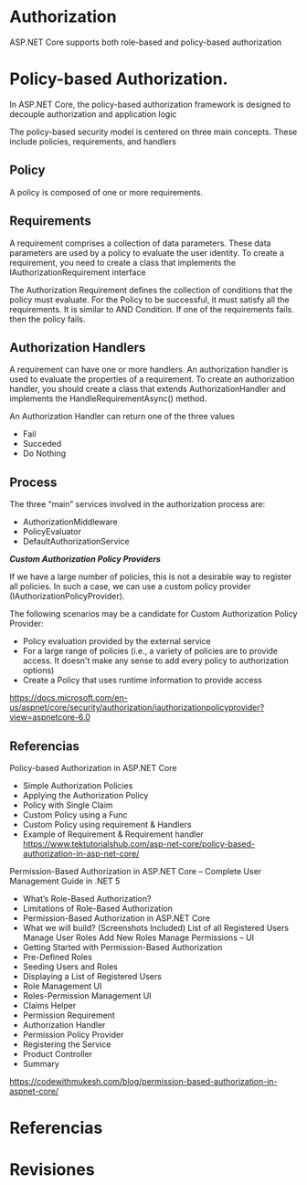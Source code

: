 # Authorization 

ASP.NET Core supports both role-based and policy-based authorization
 


# Policy-based Authorization.

In ASP.NET Core, the policy-based authorization framework is designed to decouple authorization and application logic

The policy-based security model is centered on three main concepts. These include policies, requirements, and handlers


## Policy

A policy is composed of one or more requirements. 

## Requirements

A requirement comprises a collection of data parameters. These data parameters are used by a policy to evaluate the user identity. To create a requirement, you need to create a class that implements the IAuthorizationRequirement interface


The Authorization Requirement defines the collection of conditions that the policy must evaluate. For the Policy to be successful, it must satisfy all the requirements. It is similar to AND Condition. If one of the requirements fails. then the policy fails.


## Authorization Handlers

A requirement can have one or more handlers. An authorization handler is used to evaluate the properties of a requirement. To create an authorization handler, you should create a class that extends AuthorizationHandler<T> and implements the HandleRequirementAsync() method.

An Authorization Handler can return one of the three values
- Fail
- Succeded
- Do Nothing
	

## Process

The three “main” services involved in the authorization process are:

- AuthorizationMiddleware
- PolicyEvaluator
- DefaultAuthorizationService
	

***Custom Authorization Policy Providers***

 If we have a large number of policies, this is not a desirable way to register all policies. In such a case, we can use a custom policy provider (IAuthorizationPolicyProvider).
 
 The following scenarios may be a candidate for Custom Authorization Policy Provider:

-    Policy evaluation provided by the external service
-    For a large range of policies (i.e., a variety of policies are to provide access. It doesn't make any sense to add every policy to authorization options)
-    Create a Policy that uses runtime information to provide access

https://docs.microsoft.com/en-us/aspnet/core/security/authorization/iauthorizationpolicyprovider?view=aspnetcore-6.0


## Referencias

Policy-based Authorization in ASP.NET Core
- Simple Authorization Policies
- Applying the Authorization Policy
- Policy with Single Claim
- Custom Policy using a Func
- Custom Policy using requirement & Handlers
- Example of Requirement & Requirement handler 
https://www.tektutorialshub.com/asp-net-core/policy-based-authorization-in-asp-net-core/

Permission-Based Authorization in ASP.NET Core – Complete User Management Guide in .NET 5
-   What’s Role-Based Authorization?
-   Limitations of Role-Based Authorization
-   Permission-Based Authorization in ASP.NET Core
-   What we will build? (Screenshots Included)
        List of all Registered Users
        Manage User Roles
        Add New Roles
        Manage Permissions – UI
-   Getting Started with Permission-Based Authorization
-   Pre-Defined Roles
-   Seeding Users and Roles
-   Displaying a List of Registered Users
-   Role Management UI
-   Roles-Permission Management UI
-   Claims Helper
-   Permission Requirement
-   Authorization Handler
-   Permission Policy Provider
-   Registering the Service
-   Product Controller
-   Summary
	
https://codewithmukesh.com/blog/permission-based-authorization-in-aspnet-core/




# Referencias



# Revisiones
 